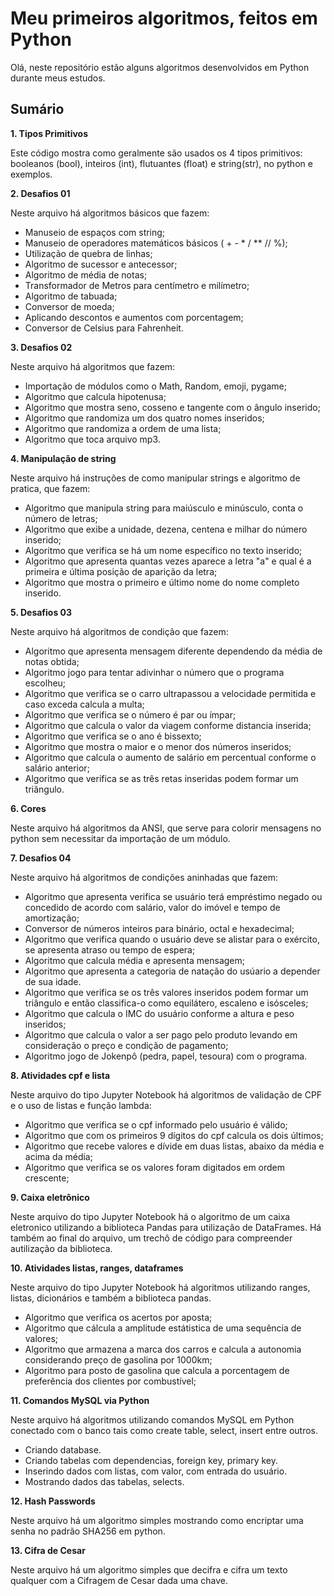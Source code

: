 ﻿# Meu primeiros algoritmos, feitos em Python 
Olá, neste repositório estão alguns algoritmos desenvolvidos em Python durante meus estudos.


## Sumário

 **1. Tipos Primitivos**
 
 Este código mostra como geralmente são usados os 4 tipos primitivos: booleanos (bool), inteiros (int), flutuantes (float) e string(str), no python e exemplos. 

**2. Desafios 01** 

Neste arquivo há algoritmos básicos que fazem:
 - Manuseio de espaços com string;
 - Manuseio de operadores matemáticos básicos ( + - * / ** // %);
 - Utilização de quebra de linhas;
 - Algoritmo de sucessor e antecessor;
 - Algoritmo de média de notas;
 - Transformador de Metros para centímetro e milímetro;
 - Algoritmo de tabuada;
 - Conversor de moeda;
 - Aplicando descontos e aumentos com porcentagem;
 - Conversor de Celsius para Fahrenheit.

**3. Desafios 02**

Neste arquivo há algoritmos que fazem:
 - Importação de módulos como o Math, Random, emoji, pygame;
 - Algoritmo que calcula hipotenusa;
 - Algoritmo que mostra seno, cosseno e tangente com o ângulo inserido;
 - Algoritmo que randomiza um dos quatro nomes inseridos;
 - Algoritmo que randomiza a ordem de uma lista;
 - Algoritmo que toca arquivo mp3. 
 
 **4. Manipulação de string**
 
Neste arquivo há instruções de como manipular strings e algoritmo de pratica, que fazem:
 - Algoritmo que manipula string para maiúsculo e minúsculo, conta o número de letras;
 - Algoritmo que exibe a unidade, dezena, centena e milhar do número inserido;
 - Algoritmo que verifica se há um nome específico no texto inserido;
 - Algoritmo que apresenta quantas vezes aparece a letra "a" e qual é a primeira e última posição de aparição da letra;
 - Algoritmo que mostra o primeiro e último nome do nome completo inserido. 

**5. Desafios 03**

Neste arquivo há algoritmos de condição que fazem:
 - Algoritmo que apresenta mensagem diferente dependendo da média de notas obtida;
 - Algoritmo jogo para tentar adivinhar o número que o programa escolheu;
 - Algoritmo que verifica se o carro ultrapassou a velocidade permitida e caso exceda calcula a multa;
 - Algoritmo que verifica se o número é par ou ímpar;
 - Algoritmo que calcula o valor da viagem conforme distancia inserida;
 - Algoritmo que verifica se o ano é bissexto;
 - Algoritmo que mostra o maior e o menor dos números inseridos;
 - Algoritmo que calcula o aumento de salário em percentual conforme o salário anterior;
 - Algoritmo que verifica se as três retas inseridas podem formar um triângulo.

**6. Cores**

Neste arquivo há algoritmos da ANSI, que serve para colorir mensagens no python sem necessitar da importação de um módulo. 
 
**7. Desafios 04**

Neste arquivo há algoritmos de condições aninhadas que fazem:
 - Algoritmo que apresenta verifica se usuário terá empréstimo negado ou concedido de acordo com salário, valor do imóvel e tempo de amortização;
 - Conversor de números inteiros para binário, octal e hexadecimal;
 -  Algoritmo que verifica quando o usuário deve se alistar para o exército, se apresenta atraso ou tempo de espera;
 - Algoritmo que calcula média e apresenta mensagem;
 - Algoritmo que apresenta a categoria de natação do usúario a depender de sua idade. 
 - Algoritmo que verifica se os três valores inseridos podem formar um triângulo e então classifica-o como equilátero, escaleno e isósceles;
 -  Algoritmo que calcula o IMC do usuário conforme a altura e peso inseridos;
 - Algoritmo que calcula o valor a ser pago pelo produto levando em consideração o preço e condição de pagamento;
 - Algoritmo jogo de Jokenpô (pedra, papel, tesoura) com o programa.  
 
 **8. Atividades cpf e lista**
 
 Neste arquivo do tipo Jupyter Notebook há algoritmos de validação de CPF e o uso de listas e função lambda:
 - Algoritmo que verifica se o cpf informado pelo usuário é válido;
 - Algoritmo que com os primeiros 9 dígitos do cpf calcula os dois últimos;
 - Algoritmo que recebe valores e dívide em duas listas, abaixo da média e acima da média;
 - Algoritmo que verifica se os valores foram digitados em ordem crescente;
 
 
 **9. Caixa eletrônico**
 
Neste arquivo do tipo Jupyter Notebook há o algoritmo de um caixa eletronico utilizando a biblioteca Pandas para utilização de DataFrames. Há também ao final do arquivo, um trechô de código para compreender autilização da biblioteca. 

 **10. Atividades listas, ranges, dataframes**
 
Neste arquivo do tipo Jupyter Notebook há algoritmos utilizando ranges, listas, dicionários e também a biblioteca pandas. 
- Algoritmo que verifica os acertos por aposta;
- Algoritmo que cálcula a amplitude estátistica de uma sequência de valores;
- Algoritmo que armazena a marca dos carros e calcula a autonomia considerando preço de gasolina por 1000km;
- Algoritmo para posto de gasolina que calcula a porcentagem de preferência dos clientes por combustível;

**11. Comandos MySQL via Python**

Neste arquivo há algoritmos utilizando comandos MySQL em Python conectado com o banco tais como create table, select, insert entre outros. 
- Criando database. 
- Criando tabelas com dependencias, foreign key, primary key. 
- Inserindo dados com listas, com valor, com entrada do usuário. 
- Mostrando dados das tabelas, selects.

**12. Hash Passwords**

Neste arquivo há um algoritmo simples mostrando como encriptar uma senha no padrão SHA256 em python. 

**13. Cifra de Cesar**

Neste arquivo há um algoritmo simples que decifra e cifra um texto qualquer com a Cifragem de Cesar dada uma chave.
